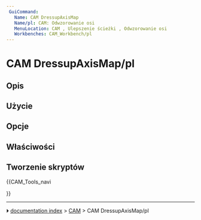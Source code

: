 ```yaml
---
 GuiCommand:
   Name: CAM DressupAxisMap
   Name/pl: CAM: Odwzorowanie osi
   MenuLocation: CAM , Ulepszenie ścieżki , Odwzorowanie osi
   Workbenches: CAM_Workbench/pl
---
```


# CAM DressupAxisMap/pl



## Opis



## Użycie



## Opcje



## Właściwości



## Tworzenie skryptów 





{{CAM_Tools_navi

}}



---
⏵ [documentation index](../README.md) > [CAM](CAM_Workbench.md) > CAM DressupAxisMap/pl
